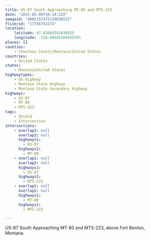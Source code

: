 ```yaml
---
title: US-87 South Approaching MT-80 and MTS-223
date: "2015-05-09T16:14:22Z"
imageid: "4065157475129636525"
flickrid: "17745792274"
location:
    latitude: 47.83885543438815
    longitude: -110.68665504455565
places: []
counties:
    - Chouteau County|Montana|United States
countries:
    - United States
states:
    - Montana|United States
highwaytypes:
    - US Highway
    - Montana State Highway
    - Montana State Secondary Highway
highways:
    - US-87
    - MT-80
    - MTS-223
tags:
    - Shield
    - Intersection
intersections:
    - overlap1: null
      overlap2: null
      highways1:
        - US-87
      highways2:
        - MT-80
    - overlap1: null
      overlap2: null
      highways1:
        - US-87
      highways2:
        - MTS-223
    - overlap1: null
      overlap2: null
      highways1:
        - MT-80
      highways2:
        - MTS-223

---
```

US-87 South Approaching MT-80 and MTS-223, above Fort Benton, Montana.